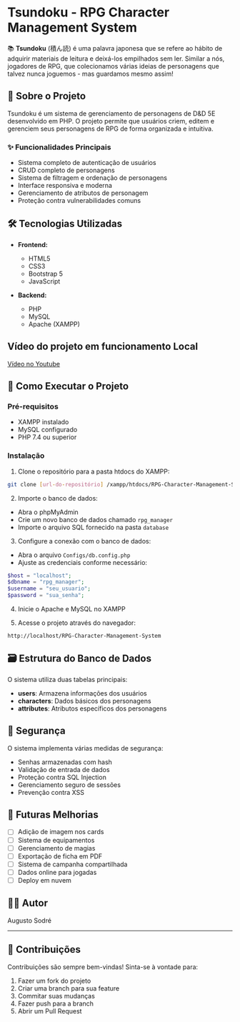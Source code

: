 # Tsundoku - RPG Character Management System

📚 **Tsundoku** (積ん読) é uma palavra japonesa que se refere ao hábito de adquirir materiais de leitura e deixá-los empilhados sem ler. Similar a nós, jogadores de RPG, que colecionamos várias ideias de personagens que talvez nunca joguemos - mas guardamos mesmo assim!

## 📖 Sobre o Projeto

Tsundoku é um sistema de gerenciamento de personagens de D&D 5E desenvolvido em PHP. O projeto permite que usuários criem, editem e gerenciem seus personagens de RPG de forma organizada e intuitiva.

### ✨ Funcionalidades Principais

- Sistema completo de autenticação de usuários
- CRUD completo de personagens
- Sistema de filtragem e ordenação de personagens
- Interface responsiva e moderna
- Gerenciamento de atributos de personagem
- Proteção contra vulnerabilidades comuns

## 🛠️ Tecnologias Utilizadas

- **Frontend:**
  - HTML5
  - CSS3
  - Bootstrap 5
  - JavaScript

- **Backend:**
  - PHP
  - MySQL
  - Apache (XAMPP)

## Vídeo do projeto em funcionamento Local
[Vídeo no Youtube](https://youtu.be/eH2WnmgxrQ0)

## 🚀 Como Executar o Projeto

### Pré-requisitos

- XAMPP instalado
- MySQL configurado
- PHP 7.4 ou superior

### Instalação

1. Clone o repositório para a pasta htdocs do XAMPP:
```bash
git clone [url-do-repositório] /xampp/htdocs/RPG-Character-Management-System
```

2. Importe o banco de dados:
- Abra o phpMyAdmin
- Crie um novo banco de dados chamado `rpg_manager`
- Importe o arquivo SQL fornecido na pasta `database`

3. Configure a conexão com o banco de dados:
- Abra o arquivo `Configs/db.config.php`
- Ajuste as credenciais conforme necessário:
```php
$host = "localhost";
$dbname = "rpg_manager";
$username = "seu_usuario";
$password = "sua_senha";
```

4. Inicie o Apache e MySQL no XAMPP

5. Acesse o projeto através do navegador:
```
http://localhost/RPG-Character-Management-System
```

## 🗃️ Estrutura do Banco de Dados

O sistema utiliza duas tabelas principais:

- **users**: Armazena informações dos usuários
- **characters**: Dados básicos dos personagens
- **attributes**: Atributos específicos dos personagens

## 🔐 Segurança

O sistema implementa várias medidas de segurança:

- Senhas armazenadas com hash
- Validação de entrada de dados
- Proteção contra SQL Injection
- Gerenciamento seguro de sessões
- Prevenção contra XSS

## 🎯 Futuras Melhorias

- [ ] Adição de imagem nos cards
- [ ] Sistema de equipamentos
- [ ] Gerenciamento de magias
- [ ] Exportação de ficha em PDF
- [ ] Sistema de campanha compartilhada
- [ ] Dados online para jogadas
- [ ] Deploy em nuvem

## 👨‍💻 Autor

Augusto Sodré

---

## 🤝 Contribuições

Contribuições são sempre bem-vindas! Sinta-se à vontade para:

1. Fazer um fork do projeto
2. Criar uma branch para sua feature
3. Commitar suas mudanças
4. Fazer push para a branch
5. Abrir um Pull Request
